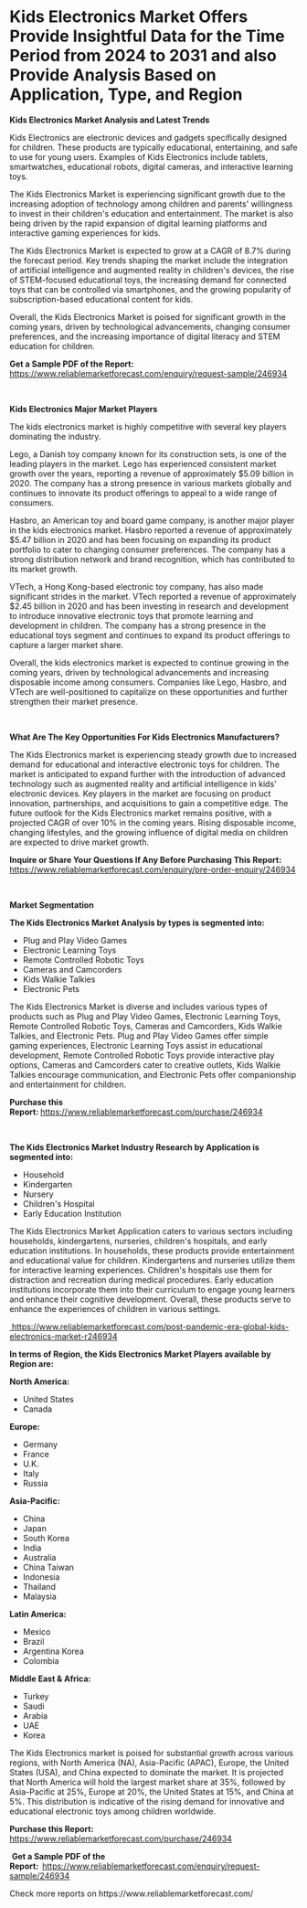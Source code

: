<p><h1>Kids Electronics Market Offers Provide Insightful Data for the Time Period from 2024 to 2031 and also Provide Analysis Based on Application, Type, and Region</h1></p><p><strong>Kids Electronics Market Analysis and Latest Trends</strong></p>
<p><p>Kids Electronics are electronic devices and gadgets specifically designed for children. These products are typically educational, entertaining, and safe to use for young users. Examples of Kids Electronics include tablets, smartwatches, educational robots, digital cameras, and interactive learning toys.</p><p>The Kids Electronics Market is experiencing significant growth due to the increasing adoption of technology among children and parents' willingness to invest in their children's education and entertainment. The market is also being driven by the rapid expansion of digital learning platforms and interactive gaming experiences for kids.</p><p>The Kids Electronics Market is expected to grow at a CAGR of 8.7% during the forecast period. Key trends shaping the market include the integration of artificial intelligence and augmented reality in children's devices, the rise of STEM-focused educational toys, the increasing demand for connected toys that can be controlled via smartphones, and the growing popularity of subscription-based educational content for kids.</p><p>Overall, the Kids Electronics Market is poised for significant growth in the coming years, driven by technological advancements, changing consumer preferences, and the increasing importance of digital literacy and STEM education for children.</p></p>
<p><strong>Get a Sample PDF of the Report:&nbsp;</strong> <a href="https://www.reliablemarketforecast.com/enquiry/request-sample/246934">https://www.reliablemarketforecast.com/enquiry/request-sample/246934</a></p>
<p>&nbsp;</p>
<p><strong>Kids Electronics Major Market Players</strong></p>
<p><p>The kids electronics market is highly competitive with several key players dominating the industry. </p><p>Lego, a Danish toy company known for its construction sets, is one of the leading players in the market. Lego has experienced consistent market growth over the years, reporting a revenue of approximately $5.09 billion in 2020. The company has a strong presence in various markets globally and continues to innovate its product offerings to appeal to a wide range of consumers.</p><p>Hasbro, an American toy and board game company, is another major player in the kids electronics market. Hasbro reported a revenue of approximately $5.47 billion in 2020 and has been focusing on expanding its product portfolio to cater to changing consumer preferences. The company has a strong distribution network and brand recognition, which has contributed to its market growth.</p><p>VTech, a Hong Kong-based electronic toy company, has also made significant strides in the market. VTech reported a revenue of approximately $2.45 billion in 2020 and has been investing in research and development to introduce innovative electronic toys that promote learning and development in children. The company has a strong presence in the educational toys segment and continues to expand its product offerings to capture a larger market share.</p><p>Overall, the kids electronics market is expected to continue growing in the coming years, driven by technological advancements and increasing disposable income among consumers. Companies like Lego, Hasbro, and VTech are well-positioned to capitalize on these opportunities and further strengthen their market presence.</p></p>
<p>&nbsp;</p>
<p><strong>What Are The Key Opportunities For Kids Electronics Manufacturers?</strong></p>
<p><p>The Kids Electronics market is experiencing steady growth due to increased demand for educational and interactive electronic toys for children. The market is anticipated to expand further with the introduction of advanced technology such as augmented reality and artificial intelligence in kids' electronic devices. Key players in the market are focusing on product innovation, partnerships, and acquisitions to gain a competitive edge. The future outlook for the Kids Electronics market remains positive, with a projected CAGR of over 10% in the coming years. Rising disposable income, changing lifestyles, and the growing influence of digital media on children are expected to drive market growth.</p></p>
<p><strong>Inquire or Share Your Questions If Any Before Purchasing This Report:</strong> <a href="https://www.reliablemarketforecast.com/enquiry/pre-order-enquiry/246934">https://www.reliablemarketforecast.com/enquiry/pre-order-enquiry/246934</a></p>
<p>&nbsp;</p>
<p><strong>Market Segmentation</strong></p>
<p><strong>The Kids Electronics Market Analysis by types is segmented into:</strong></p>
<p><ul><li>Plug and Play Video Games</li><li>Electronic Learning Toys</li><li>Remote Controlled Robotic Toys</li><li>Cameras and Camcorders</li><li>Kids Walkie Talkies</li><li>Electronic Pets</li></ul></p>
<p><p>The Kids Electronics Market is diverse and includes various types of products such as Plug and Play Video Games, Electronic Learning Toys, Remote Controlled Robotic Toys, Cameras and Camcorders, Kids Walkie Talkies, and Electronic Pets. Plug and Play Video Games offer simple gaming experiences, Electronic Learning Toys assist in educational development, Remote Controlled Robotic Toys provide interactive play options, Cameras and Camcorders cater to creative outlets, Kids Walkie Talkies encourage communication, and Electronic Pets offer companionship and entertainment for children.</p></p>
<p><strong>Purchase this Report:&nbsp;</strong><a href="https://www.reliablemarketforecast.com/purchase/246934">https://www.reliablemarketforecast.com/purchase/246934</a></p>
<p>&nbsp;</p>
<p><strong>The Kids Electronics Market Industry Research by Application is segmented into:</strong></p>
<p><ul><li>Household</li><li>Kindergarten</li><li>Nursery</li><li>Children's Hospital</li><li>Early Education Institution</li></ul></p>
<p><p>The Kids Electronics Market Application caters to various sectors including households, kindergartens, nurseries, children's hospitals, and early education institutions. In households, these products provide entertainment and educational value for children. Kindergartens and nurseries utilize them for interactive learning experiences. Children's hospitals use them for distraction and recreation during medical procedures. Early education institutions incorporate them into their curriculum to engage young learners and enhance their cognitive development. Overall, these products serve to enhance the experiences of children in various settings.</p></p>
<p><a href="https://www.reliablemarketforecast.com/post-pandemic-era-global-kids-electronics-market-r246934">&nbsp;https://www.reliablemarketforecast.com/post-pandemic-era-global-kids-electronics-market-r246934</a></p>
<p><strong>In terms of Region, the Kids Electronics Market Players available by Region are:</strong></p>
<p>
    <p> <strong> North America: </strong>
        <ul>
            <li>United States</li>
            <li>Canada</li>
        </ul>
        </p> 
    <p> <strong> Europe: </strong>
        <ul>
            <li>Germany</li>
            <li>France</li>
            <li>U.K.</li>
            <li>Italy</li>
            <li>Russia</li>
        </ul>
        </p> 
    <p> <strong> Asia-Pacific: </strong>
        <ul>
            <li>China</li>
            <li>Japan</li>
            <li>South Korea</li>
            <li>India</li>
            <li>Australia</li>
            <li>China Taiwan</li>
            <li>Indonesia</li>
            <li>Thailand</li>
            <li>Malaysia</li>
        </ul>
        </p> 
    <p> <strong> Latin America: </strong>
        <ul>
            <li>Mexico</li>
            <li>Brazil</li>
            <li>Argentina Korea</li>
            <li>Colombia</li>
        </ul>
        </p> 
    <p> <strong> Middle East & Africa: </strong>
        <ul>
            <li>Turkey</li>
            <li>Saudi</li>
            <li>Arabia</li>
            <li>UAE</li>
            <li>Korea</li>
        </ul>
    </p>
    </p>
<p><p>The Kids Electronics market is poised for substantial growth across various regions, with North America (NA), Asia-Pacific (APAC), Europe, the United States (USA), and China expected to dominate the market. It is projected that North America will hold the largest market share at 35%, followed by Asia-Pacific at 25%, Europe at 20%, the United States at 15%, and China at 5%. This distribution is indicative of the rising demand for innovative and educational electronic toys among children worldwide.</p></p>
<p><strong>Purchase this Report: </strong><a href="https://www.reliablemarketforecast.com/purchase/246934">https://www.reliablemarketforecast.com/purchase/246934</a></p>
<p>&nbsp;<strong>Get a Sample PDF of the Report:&nbsp;&nbsp;</strong><a href="https://www.reliablemarketforecast.com/enquiry/request-sample/246934">https://www.reliablemarketforecast.com/enquiry/request-sample/246934</a></p>
<p><strong></strong></p>
<p>Check more reports on https://www.reliablemarketforecast.com/</p>